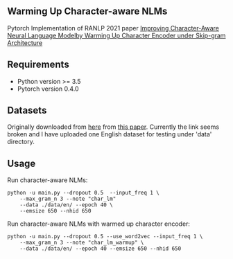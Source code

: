 ##  Warming Up Character-aware NLMs
Pytorch Implementation of RANLP 2021 paper [Improving Character-Aware Neural
Language Modelby Warming Up Character Encoder under Skip-gram
Architecture](to_do)
 
## Requirements
 - Python version >= 3.5
 - Pytorch version 0.4.0

## Datasets
Originally downloaded from [here](http://people.ds.cam.ac.uk/dsg40/lmmrl.html)
from [this
paper](https://www.aclweb.org/anthology/Q18-1032.pdf). Currently the link seems
broken and I have
uploaded one English dataset for testing under 'data' directory. 

## Usage
Run character-aware NLMs:

```
python -u main.py --dropout 0.5  --input_freq 1 \
    --max_gram_n 3 --note "char_lm"
    --data ./data/en/ --epoch 40 \
    --emsize 650 --nhid 650
```

Run character-aware NLMs with warmed up character encoder:
```
python -u main.py --dropout 0.5 --use_word2vec --input_freq 1 \
    --max_gram_n 3 --note "char_lm_warmup" \
    --data ./data/en/ --epoch 40 --emsize 650 --nhid 650
```

